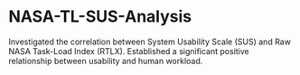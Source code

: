 # NASA-TL-SUS-Analysis
Investigated the correlation between System Usability Scale (SUS) and Raw NASA Task-Load Index (RTLX). Established a significant positive relationship between usability and human workload.
